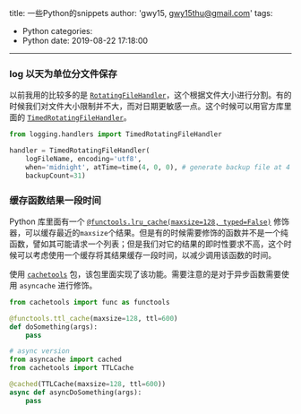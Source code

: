 title: 一些Python的snippets
author: 'gwy15, gwy15thu@gmail.com'
tags:
  - Python
categories:
  - Python
date: 2019-08-22 17:18:00
---
### log 以天为单位分文件保存

以前我用的比较多的是 [`RotatingFileHandler`](https://docs.python.org/3.7/library/logging.handlers.html#rotatingfilehandler)，这个根据文件大小进行分割。有的时候我们对文件大小限制并不大，而对日期更敏感一点。这个时候可以用官方库里面的 [`TimedRotatingFileHandler`](https://docs.python.org/3.7/library/logging.handlers.html#timedrotatingfilehandler)。
<!-- more -->

```Python
from logging.handlers import TimedRotatingFileHandler

handler = TimedRotatingFileHandler(
    logFileName, encoding='utf8',
    when='midnight', atTime=time(4, 0, 0), # generate backup file at 4 am
    backupCount=31)
```

### 缓存函数结果一段时间

Python 库里面有一个 [`@functools.lru_cache(maxsize=128, typed=False)`](https://docs.python.org/3.7/library/functools.html#functools.lru_cache) 修饰器，可以缓存最近的`maxsize`个结果。但是有的时候需要修饰的函数并不是一个纯函数，譬如其可能请求一个列表；但是我们对它的结果的即时性要求不高，这个时候可以考虑使用一个缓存将其结果缓存一段时间，以减少调用该函数的时间。

使用 [`cachetools`](https://cachetools.readthedocs.io/en/stable/) 包，该包里面实现了该功能。需要注意的是对于异步函数需要使用 `asyncache` 进行修饰。

```Python
from cachetools import func as functools

@functools.ttl_cache(maxsize=128, ttl=600)
def doSomething(args):
    pass

# async version
from asyncache import cached
from cachetools import TTLCache

@cached(TTLCache(maxsize=128, ttl=600))
async def asyncDoSomething(args):
    pass
```